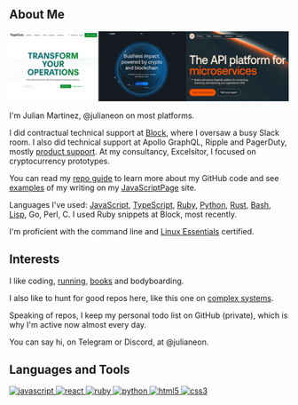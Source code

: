 
## About Me

![worplaces: pagerduty, ripple, apollographql](workplaces.png)

I'm Julian Martinez, @julianeon on most platforms.

I did contractual technical support at [Block](https://www.linkedin.com/in/julianeon/), where I oversaw a busy Slack room. I also did technical support at Apollo GraphQL, Ripple and PagerDuty, mostly [product support](product_support.md). At my consultancy, Excelsitor, I focused on cryptocurrency prototypes.

You can read my [repo guide](repo_guide.md) to learn more about my GitHub code and see [examples](https://javascriptpage.com/react-svelte-pitch-deck-app-comparison) of my writing on my [JavaScriptPage](https://javascriptpage.com) site. 

Languages I've used: [JavaScript](repo_guide.md), [TypeScript](https://github.com/julianeon/userform), [Ruby](https://github.com/julianeon/useful-ruby-scripts), [Python](https://github.com/julianeon/slackbot), [Rust](https://github.com/julianeon/moodtracker/tree/main), [Bash](https://github.com/julianeon/useful-bash-scripts), [Lisp](https://gist.github.com/julianeon/11f71c1a860c292b1699a9f75a6c3e0e), Go, Perl, C. I used Ruby snippets at Block, most recently.

I'm proficient with the command line and [Linux Essentials](https://www.lpi.org/our-certifications/exam-010-objectives) certified. 

## Interests 

I like coding, [running](https://goldengaterunningclub.org/), [books](books.md) and bodyboarding.

I also like to hunt for good repos here, like this one on [complex systems](https://github.com/ByteByteGoHq/system-design-101).

Speaking of repos, I keep my personal todo list on GitHub (private), which is why I'm active now almost every day.

You can say hi, on Telegram or Discord, at @julianeon.

<h2 align="left">Languages and Tools</h2>
<p align="left">
<a href="https://developer.mozilla.org/en-US/docs/Web/JavaScript" target="_blank"> <img src="https://img.shields.io/badge/JavaScript-323330?style=for-the-badge&logo=javascript&logoColor=F7DF1Eg" alt="javascript" </a>
<a href="https://reactjs.org/" target="_blank"> <img src="https://img.shields.io/badge/react-%2320232a.svg?style=for-the-badge&logo=react&logoColor=%2361DAFB" alt="react" </a>
<a href="https://www.ruby-lang.org/en/" target="_blank"> <img src="https://img.shields.io/badge/Ruby-CC342D?style=for-the-badge&logo=ruby&logoColor=white" alt="ruby" /> </a>
<a href="https://www.python.org/" target="_blank"> <img src="https://img.shields.io/badge/Python-3776AB?style=for-the-badge&logo=python&logoColor=white" alt="python" /> </a>
<a href="https://www.w3.org/html/" target="_blank"> <img src="https://img.shields.io/badge/HTML5-E34F26?style=for-the-badge&logo=html5&logoColor=white" alt="html5" /> </a>
<a href="https://www.w3schools.com/css/" target="_blank"> <img src="https://img.shields.io/badge/CSS3-1572B6?style=for-the-badge&logo=css3&logoColor=white" alt="css3" /> </a>
